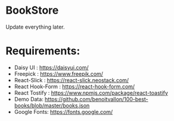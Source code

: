 # BookStore
Update everything later.

# Requirements:
 - Daisy UI : https://daisyui.com/
 - Freepick : https://www.freepik.com/
 - React-Slick : https://react-slick.neostack.com/
 - React Hook-Form : https://react-hook-form.com/
 - React Tostify : https://www.npmjs.com/package/react-toastify
 - Demo Data: https://github.com/benoitvallon/100-best-books/blob/master/books.json
 - Google Fonts: https://fonts.google.com/
 
